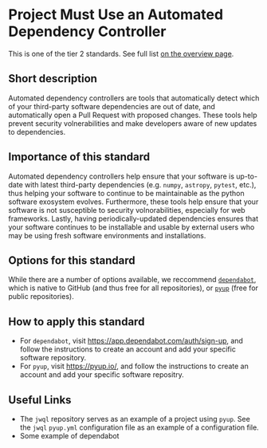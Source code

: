 # Project Must Use an Automated Dependency Controller

This is one of the tier 2 standards. See full list [on the overview page](README.md).

## Short description

Automated dependency controllers are tools that automatically detect which of your third-party software dependencies are out of date, and automatically open a Pull Request with proposed changes.  These tools help prevent security volnerabilities and make developers aware of new updates to dependencies.

## Importance of this standard

Automated dependency controllers help ensure that your software is up-to-date with latest third-party dependencies (e.g. ``numpy``, ``astropy``, ``pytest``, etc.), thus helping your software to continue to be maintainable as the python software exosystem evolves.  Furthermore, these tools help ensure that your software is not susceptible to security volnorabilities, especially for web frameworks.  Lastly, having periodically-updated dependencies ensures that your software continues to be installable and usable by external users who may be using fresh software environments and installations.


## Options for this standard

While there are a number of options available, we reccommend [``dependabot``](https://dependabot.com/), which is native to GitHub (and thus free for all repositories), or [``pyup``](https://pyup.io) (free for public repositories).


## How to apply this standard

- For ``dependabot``, visit https://app.dependabot.com/auth/sign-up,  and follow the instructions to create an account and add your specific software repository.
- For ``pyup``, visit https://pyup.io/, and follow the instructions to create an account and add your specific software repositry.

## Useful Links

- The ``jwql`` repository serves as an example of a project using ``pyup``.  See the ``jwql`` ``pyup.yml`` configuration file as an example of a configuration file.
- Some example of dependabot